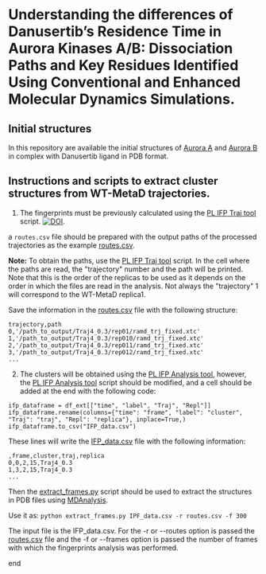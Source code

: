 # Understanding the differences of Danusertib’s Residence Time in Aurora Kinases A/B: Dissociation Paths and Key Residues Identified Using Conventional and Enhanced Molecular Dynamics Simulations.

## Initial structures

In this repository are available the initial structures of [Aurora A](Aurora_A_Danusertib.pdb) and [Aurora B](Aurora_B_Danusertib.pdb) in complex with Danusertib ligand in PDB format. 

## Instructions and scripts to extract cluster structures from WT-MetaD trajectories. 



1. The fingerprints must be previously calculated using the [PL IFP Traj tool](https://github.com/HITS-MCM/MD-IFP/blob/master/IFP_generation_examples_TRAJ.ipynb) script.  [![DOI](https://zenodo.org/badge/DOI/10.5281/zenodo.3981155.svg)](https://doi.org/10.5281/zenodo.3981155).

a ``routes.csv`` file should be prepared with the output paths of the processed trajectories as the example [routes.csv](scripts/routes.csv).

**Note:** To obtain the paths, use the [PL IFP Traj tool](https://github.com/HITS-MCM/MD-IFP/blob/master/IFP_generation_examples_TRAJ.ipynb) script. In the cell where the paths are read, the "trajectory" number and the path will be printed. Note that this is the order of the replicas to be used as it depends on the order in which the files are read in the analysis. Not always the "trajectory" 1 will correspond to the WT-MetaD replica1. 

Save the information in the [routes.csv](scripts/routes.csv) file with the following structure:

```
trajectory,path
0,'/path_to_output/Traj4_0.3/rep01/ramd_trj_fixed.xtc'
1,'/path_to_output/Traj4_0.3/rep010/ramd_trj_fixed.xtc'
2,'/path_to_output/Traj4_0.3/rep011/ramd_trj_fixed.xtc'
3,'/path_to_output/Traj4_0.3/rep012/ramd_trj_fixed.xtc'
...
```

2. The clusters will be obtained using the [PL IFP Analysis tool](https://github.com/HITS-MCM/MD-IFP/blob/master/IFP_generation_examples_Analysis.ipynb), however, the [PL IFP Analysis tool](https://github.com/HITS-MCM/MD-IFP/blob/master/IFP_generation_examples_Analysis.ipynb) script should be modified, and a cell should be added at the end with the following code: 

```
ifp_dataframe = df_ext[["time", "label", "Traj", "Repl"]]
ifp_dataframe.rename(columns={"time": "frame", "label": "cluster", "Traj": "traj", "Repl": "replica"}, inplace=True,)
ifp_dataframe.to_csv("IFP_data.csv")
```

These lines will write the [IFP_data.csv](scripts/IFP_data.csv) file with the following information:

```
,frame,cluster,traj,replica
0,0,2,15,Traj4_0.3
1,3,2,15,Traj4_0.3
...
```

Then the [extract_frames.py](scripts/extract_frames.py) script should be used to extract the structures in PDB files using [MDAnalysis](https://github.com/MDAnalysis/mdanalysis).

Use it as: 
``python extract_frames.py IPF_data.csv -r routes.csv -f 300``

The input file is the IFP_data.csv. For the -r or --routes option is passed the [routes.csv](scripts/routes.csv) file and the -f or --frames option is passed the number of frames with which the fingerprints analysis was performed.

end


